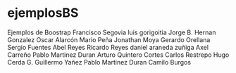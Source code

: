 ﻿# ejemplosBS
Ejemplos de Boostrap
Francisco Segovia
luis gorigoitia
Jorge B.
Hernan Gonzalez
Oscar Alarcón
Mario Peña
Jonathan Moya
Gerardo Orellana
Sergio Fuentes
Abel Reyes
Ricardo Reyes
daniel araneda zuñiga
Axel Carreño
Pablo Martinez Duran
Arturo Quintero Cortes
Carlos Restrepo
Hugo Cerda G.
Guillermo Yañez
Pablo Martinez Duran
Camilo Burgos